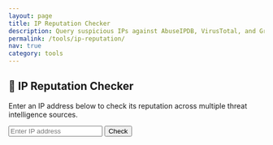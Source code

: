 ```yaml
---
layout: page
title: IP Reputation Checker
description: Query suspicious IPs against AbuseIPDB, VirusTotal, and GreyNoise.
permalink: /tools/ip-reputation/
nav: true
category: tools
---
```


<div class="container my-4">
  <div class="text-center mb-4">
    <h2>📡 IP Reputation Checker</h2>
    <p>Enter an IP address below to check its reputation across multiple threat intelligence sources.</p>
  </div>

  <form id="iplookup-form" class="mb-3">
    <div class="input-group">
      <input type="text" id="ip-input" class="form-control" placeholder="Enter IP address">
      <button class="btn btn-primary" type="submit">Check</button>
    </div>
  </form>

  <div id="iplookup-results"></div>
</div>

<script>
document.getElementById('iplookup-form').addEventListener('submit', function(e) {
  e.preventDefault();
  const ip = document.getElementById('ip-input').value;
  document.getElementById('iplookup-results').innerHTML = "Loading...";

  fetch(`https://your-render-url.onrender.com/iplookup?ip=${ip}`)
    .then(res => res.json())
    .then(data => {
      let output = `
        <h5>Results for ${ip}</h5>
        <div class="card mb-3">
          <div class="card-body">
            <h6>AbuseIPDB</h6>
            <p>Confidence Score: ${data.abuseipdb.abuseConfidenceScore}</p>
            <p>Total Reports: ${data.abuseipdb.totalReports}</p>
            <p>ISP: ${data.abuseipdb.isp}</p>
          </div>
        </div>

        <div class="card mb-3">
          <div class="card-body">
            <h6>GreyNoise</h6>
            <p>Classification: ${data.greynoise.classification}</p>
            <p>Name: ${data.greynoise.name}</p>
            <p><a href="${data.greynoise.link}" target="_blank">GreyNoise Link</a></p>
          </div>
        </div>

        <div class="card mb-3">
          <div class="card-body">
            <h6>VirusTotal</h6>
            <p>ASN Owner: ${data.virustotal.as_owner}</p>
            <p>Country: ${data.virustotal.country}</p>
            <p>Malicious Reports: ${data.virustotal.last_analysis_stats.malicious}</p>
          </div>
        </div>
      `;
      document.getElementById('iplookup-results').innerHTML = output;
    })
    .catch(err => {
      document.getElementById('iplookup-results').innerHTML = '<p class="text-danger">Error fetching IP data.</p>';
    });
});
</script>
